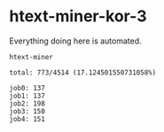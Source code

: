 # htext-miner-kor-3

Everything doing here is automated.

```
htext-miner

total: 773/4514 (17.124501550731058%)

job0: 137
job1: 137
job2: 198
job3: 150
job4: 151
```